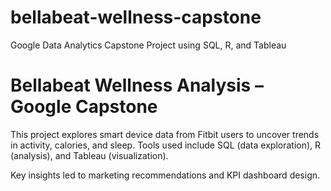 # bellabeat-wellness-capstone
Google Data Analytics Capstone Project using SQL, R, and Tableau

# Bellabeat Wellness Analysis – Google Capstone

This project explores smart device data from Fitbit users to uncover trends in activity, calories, and sleep. Tools used include SQL (data exploration), R (analysis), and Tableau (visualization).

Key insights led to marketing recommendations and KPI dashboard design.


